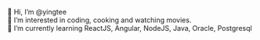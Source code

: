  👋 Hi, I’m @yingtee <br>
 👀 I’m interested in coding, cooking and watching movies. <br>
 🌱 I’m currently learning ReactJS, Angular, NodeJS, Java, Oracle, Postgresql<br>


<!---
yingtee/yingtee is a ✨ special ✨ repository because its `README.md` (this file) appears on your GitHub profile.
You can click the Preview link to take a look at your changes.
--->
